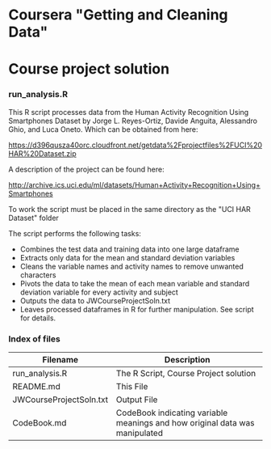 # Coursera "Getting and Cleaning Data" 
# Course project solution
### run_analysis.R

This R script processes data from the Human Activity Recognition Using Smartphones Dataset
by Jorge L. Reyes-Ortiz, Davide Anguita, Alessandro Ghio, and Luca Oneto. Which can be obtained from here:

https://d396qusza40orc.cloudfront.net/getdata%2Fprojectfiles%2FUCI%20HAR%20Dataset.zip 

A description of the project can be found here:

http://archive.ics.uci.edu/ml/datasets/Human+Activity+Recognition+Using+Smartphones

To work the script must be placed in the same directory as the "UCI HAR Dataset" folder

The script performs the following tasks:
* Combines the test data and training data into one large dataframe
* Extracts only data for the mean and standard deviation variables
* Cleans the variable names and activity names to remove unwanted characters
* Pivots the data to take the mean of each mean variable and standard deviation variable for every activity and subject
* Outputs the data to JWCourseProjectSoln.txt
* Leaves processed dataframes in R for further manipulation. See script for details.

### Index of files
Filename | Description
---------|------------
run_analysis.R | The R Script, Course Project solution
README.md | This File
JWCourseProjectSoln.txt|Output File
CodeBook.md| CodeBook indicating variable meanings and how original data was manipulated